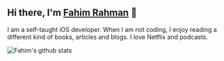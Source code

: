 <!--
**fahimrahmanbooom/fahimrahmanbooom** is a ✨ _special_ ✨ repository because its `README.md` (this file) appears on your GitHub profile.

Here are some ideas to get you started:

- 🔭 I’m currently working on ...
- 🌱 I’m currently learning ...
- 👯 I’m looking to collaborate on ...
- 🤔 I’m looking for help with ...
- 💬 Ask me about ...
- 📫 How to reach me: ...
- 😄 Pronouns: ...
- ⚡ Fun fact: ...
-->

## Hi there, I'm [Fahim Rahman](https://twitter.com/fahimrahman0000) 📱
I am a self-taught iOS developer. When I am not coding, I enjoy reading a different kind of books, articles and blogs. I love Netflix and podcasts.

![Fahim's github stats](https://github-readme-stats.vercel.app/api?username=fahimrahmanbooom&show_icons=true)
